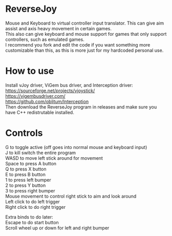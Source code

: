 # ReverseJoy
Mouse and Keyboard to virtual controller input translator. This can give aim assist and axis heavy movement in certain games. <br>
This also can give keyboard and mouse support for games that only support controllers, such as emulated games. <br>
I recommend you fork and edit the code if you want something more customizable than this, as this is more just for my hardcoded personal use.

# How to use
Install vJoy driver, ViGem bus driver, and Interception driver: <br>
https://sourceforge.net/projects/vjoystick/ <br>
https://vigembusdriver.com/ <br>
https://github.com/oblitum/Interception <br>
Then download the ReverseJoy program in releases and make sure you have C++ redistrutable installed. <br>

# Controls
G to toggle active (off goes into normal mouse and keyboard input) <br>
J to kill switch the entire program <br>
WASD to move left stick around for movement <br>
Space to press A button <br>
Q to press X button <br>
E to press B button <br>
1 to press left bumper <br>
2 to press Y button  <br>
3 to press right bumper  <br>
Mouse movement to control right stick to aim and look around <br>
Left click to do left trigger <br>
Right click to do right trigger  <br>

Extra binds to do later: <br>
Escape to do start button  <br>
Scroll wheel up or down for left and right bumper
